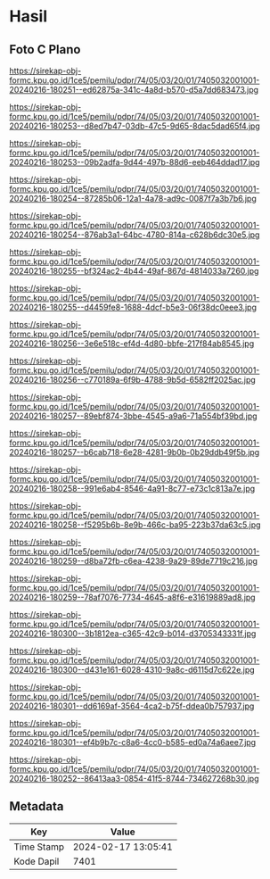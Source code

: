 # Hasil

## Foto C Plano

https://sirekap-obj-formc.kpu.go.id/1ce5/pemilu/pdpr/74/05/03/20/01/7405032001001-20240216-180251--ed62875a-341c-4a8d-b570-d5a7dd683473.jpg

https://sirekap-obj-formc.kpu.go.id/1ce5/pemilu/pdpr/74/05/03/20/01/7405032001001-20240216-180253--d8ed7b47-03db-47c5-9d65-8dac5dad65f4.jpg

https://sirekap-obj-formc.kpu.go.id/1ce5/pemilu/pdpr/74/05/03/20/01/7405032001001-20240216-180253--09b2adfa-9d44-497b-88d6-eeb464ddad17.jpg

https://sirekap-obj-formc.kpu.go.id/1ce5/pemilu/pdpr/74/05/03/20/01/7405032001001-20240216-180254--87285b06-12a1-4a78-ad9c-0087f7a3b7b6.jpg

https://sirekap-obj-formc.kpu.go.id/1ce5/pemilu/pdpr/74/05/03/20/01/7405032001001-20240216-180254--876ab3a1-64bc-4780-814a-c628b6dc30e5.jpg

https://sirekap-obj-formc.kpu.go.id/1ce5/pemilu/pdpr/74/05/03/20/01/7405032001001-20240216-180255--bf324ac2-4b44-49af-867d-4814033a7260.jpg

https://sirekap-obj-formc.kpu.go.id/1ce5/pemilu/pdpr/74/05/03/20/01/7405032001001-20240216-180255--d4459fe8-1688-4dcf-b5e3-06f38dc0eee3.jpg

https://sirekap-obj-formc.kpu.go.id/1ce5/pemilu/pdpr/74/05/03/20/01/7405032001001-20240216-180256--3e6e518c-ef4d-4d80-bbfe-217f84ab8545.jpg

https://sirekap-obj-formc.kpu.go.id/1ce5/pemilu/pdpr/74/05/03/20/01/7405032001001-20240216-180256--c770189a-6f9b-4788-9b5d-6582ff2025ac.jpg

https://sirekap-obj-formc.kpu.go.id/1ce5/pemilu/pdpr/74/05/03/20/01/7405032001001-20240216-180257--89ebf874-3bbe-4545-a9a6-71a554bf39bd.jpg

https://sirekap-obj-formc.kpu.go.id/1ce5/pemilu/pdpr/74/05/03/20/01/7405032001001-20240216-180257--b6cab718-6e28-4281-9b0b-0b29ddb49f5b.jpg

https://sirekap-obj-formc.kpu.go.id/1ce5/pemilu/pdpr/74/05/03/20/01/7405032001001-20240216-180258--991e6ab4-8546-4a91-8c77-e73c1c813a7e.jpg

https://sirekap-obj-formc.kpu.go.id/1ce5/pemilu/pdpr/74/05/03/20/01/7405032001001-20240216-180258--f5295b6b-8e9b-466c-ba95-223b37da63c5.jpg

https://sirekap-obj-formc.kpu.go.id/1ce5/pemilu/pdpr/74/05/03/20/01/7405032001001-20240216-180259--d8ba72fb-c6ea-4238-9a29-89de7719c216.jpg

https://sirekap-obj-formc.kpu.go.id/1ce5/pemilu/pdpr/74/05/03/20/01/7405032001001-20240216-180259--78af7076-7734-4645-a8f6-e31619889ad8.jpg

https://sirekap-obj-formc.kpu.go.id/1ce5/pemilu/pdpr/74/05/03/20/01/7405032001001-20240216-180300--3b1812ea-c365-42c9-b014-d3705343331f.jpg

https://sirekap-obj-formc.kpu.go.id/1ce5/pemilu/pdpr/74/05/03/20/01/7405032001001-20240216-180300--d431e161-6028-4310-9a8c-d6115d7c622e.jpg

https://sirekap-obj-formc.kpu.go.id/1ce5/pemilu/pdpr/74/05/03/20/01/7405032001001-20240216-180301--dd6169af-3564-4ca2-b75f-ddea0b757937.jpg

https://sirekap-obj-formc.kpu.go.id/1ce5/pemilu/pdpr/74/05/03/20/01/7405032001001-20240216-180301--ef4b9b7c-c8a6-4cc0-b585-ed0a74a6aee7.jpg

https://sirekap-obj-formc.kpu.go.id/1ce5/pemilu/pdpr/74/05/03/20/01/7405032001001-20240216-180252--86413aa3-0854-41f5-8744-734627268b30.jpg


## Metadata

| Key        | Value               |
| ---------- | ------------------- |
| Time Stamp | 2024-02-17 13:05:41 |
| Kode Dapil | 7401                |



